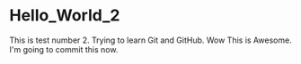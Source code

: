 # Hello_World_2

This is test number 2. Trying to learn Git and GitHub.
Wow This is Awesome. I'm going to commit this now. 
